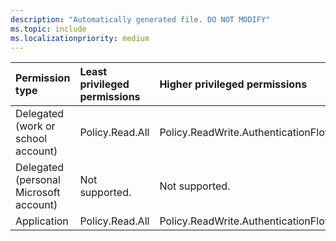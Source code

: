 ```yaml
---
description: "Automatically generated file. DO NOT MODIFY"
ms.topic: include
ms.localizationpriority: medium
---
```


|Permission type|Least privileged permissions|Higher privileged permissions|
|:---|:---|:---|
|Delegated (work or school account)|Policy.Read.All|Policy.ReadWrite.AuthenticationFlows|
|Delegated (personal Microsoft account)|Not supported.|Not supported.|
|Application|Policy.Read.All|Policy.ReadWrite.AuthenticationFlows|

